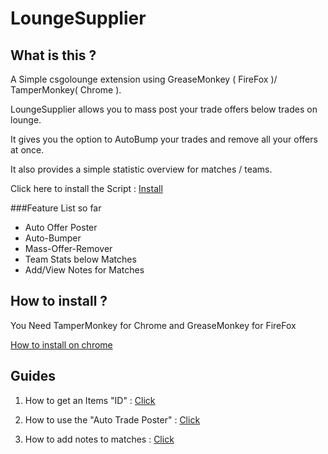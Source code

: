 # LoungeSupplier
## What is this ?
A Simple csgolounge extension using GreaseMonkey ( FireFox )/ TamperMonkey( Chrome ).

LoungeSupplier allows you to mass post your trade offers below trades on lounge.

It gives you the option to AutoBump your trades and remove all your offers at once.

It also provides a simple statistic overview for matches / teams.

Click here to install the Script : [Install](https://raw.githubusercontent.com/Z8pn/LoungeSupplier/master/main.user.js)


###Feature List so far
* Auto Offer Poster
* Auto-Bumper
* Mass-Offer-Remover
* Team Stats below Matches
* Add/View Notes for Matches

## How to install ?
  You Need TamperMonkey for Chrome and GreaseMonkey for FireFox

  [How to install on chrome](http://i.imgur.com/xkHBR1Z.gif)



## Guides
1. How to get an Items "ID" : [Click](http://i.imgur.com/wTE9xat.gif)

2. How to use the "Auto Trade Poster" : [Click](http://i.imgur.com/wqg58IY.gif)

3. How to add notes to matches : [Click](http://i.imgur.com/QE6JZSI.gif)



